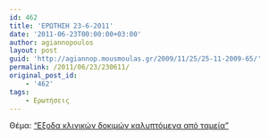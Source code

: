 ```yaml
---
id: 462
title: 'ΕΡΩΤΗΣΗ 23-6-2011'
date: '2011-06-23T00:00:00+03:00'
author: agiannopoulos
layout: post
guid: 'http://agiannop.mousmoulas.gr/2009/11/25/25-11-2009-65/'
permalink: /2011/06/23/230611/
original_post_id:
    - '462'
tags:
    - Ερωτήσεις
---
```


Θέμα: [“Εξοδα κλινικών δοκιμών καλυπτόμενα από ταμεία”](/wp-content/uploads/2009/11/23062011_eksoda_klinikon-tameia.pdf)